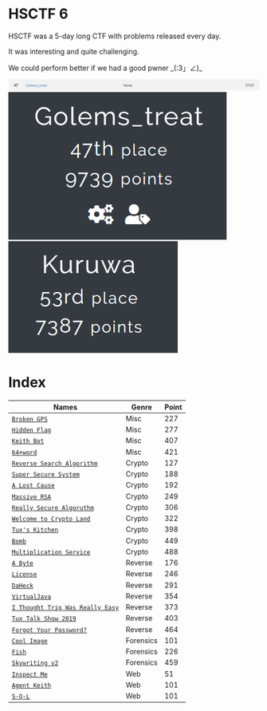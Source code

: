 # HSCTF 6

HSCTF was a 5-day long CTF with problems released every day.

It was interesting and quite challenging.

We could perform better if we had a good pwner \_(:3」∠)\_

![alt text](scoreboard.png)
![alt text](team.png)
![alt text](Kuruwa.png)

# Index

| Names                  |Genre               |Point      |
|------------------------|---------------------|----------|
| [`Broken GPS`](Broken%20GPS/)|Misc|227|
| [`Hidden Flag`](Hidden%20Flag/)|Misc|277|
| [`Keith Bot`](Keith%20bot/) |Misc|407|
| [`64+word`](64+word/) |Misc|421|
| [`Reverse Search Algorithm`](Reverse%20Search%20Algorithm/)|Crypto|127|
| [`Super Secure System`](Super%20Secure%20System/)|Crypto|188|
| [`A Lost Cause`](A%20Lost%20Cause/)|Crypto|192|
| [`Massive RSA`](Massive%20RSA/)|Crypto|249|
| [`Really Secure Algoruthm`](Really%20Secure%20Algorithm/)|Crypto|306|
| [`Welcome to Crypto Land`](Welcome%20to%20Crypto%20Land/)|Crypto|322|
| [`Tux's Kitchen`](Tux's%20Kitchen/)|Crypto|398|
| [`Bomb`](Bomb/)|Crypto|449|
| [`Multiplication Service`](Multiplication%20Service/)|Crypto|488|
| [`A Byte`](A%20Byte/)|Reverse|176|
| [`License`](License/)|Reverse|246|
| [`DaHeck`](DaHeck/)|Reverse|291|
| [`VirtualJava`](VirtualJava/)|Reverse|354|
| [`I Thought Trig Was Really Easy`](I%20Thought%20Trig%20Was%20Really%20Easy/)|Reverse|373|
| [`Tux Talk Show 2019`](Tux%20Talk%20Show%202019/)|Reverse|403|
| [`Forgot Your Password?`](Forgot%20Your%20Password/)|Reverse|464|
| [`Cool Image`](Cool%20Image/)|Forensics|101|
| [`Fish`](Fish/)|Forensics|226|
| [`Skywriting v2`](Skywriting%20v2/)|Forensics|459|
| [`Inspect Me`](Inspect%20Me/)|Web|51|
| [`Agent Keith`](Agent%20Keith/)|Web|101|
| [`S-Q-L`](S-Q-L/)|Web|101|
